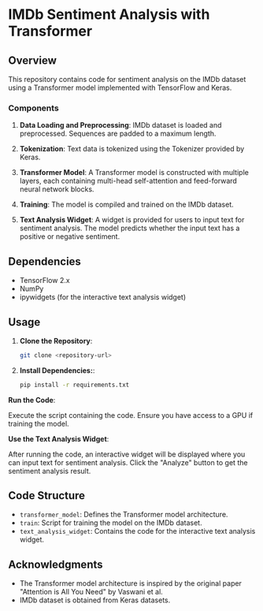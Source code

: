# IMDb Sentiment Analysis with Transformer

## Overview

This repository contains code for sentiment analysis on the IMDb dataset using a Transformer model implemented with TensorFlow and Keras.

### Components

1. **Data Loading and Preprocessing**: IMDb dataset is loaded and preprocessed. Sequences are padded to a maximum length.

2. **Tokenization**: Text data is tokenized using the Tokenizer provided by Keras.

3. **Transformer Model**: A Transformer model is constructed with multiple layers, each containing multi-head self-attention and feed-forward neural network blocks.

4. **Training**: The model is compiled and trained on the IMDb dataset.

5. **Text Analysis Widget**: A widget is provided for users to input text for sentiment analysis. The model predicts whether the input text has a positive or negative sentiment.

## Dependencies

- TensorFlow 2.x
- NumPy
- ipywidgets (for the interactive text analysis widget)

## Usage

1. **Clone the Repository**:

   ```bash
   git clone <repository-url>
2. **Install Dependencies:**:

   ```bash
   pip install -r requirements.txt

**Run the Code**:

Execute the script containing the code. Ensure you have access to a GPU if training the model.

**Use the Text Analysis Widget**:

After running the code, an interactive widget will be displayed where you can input text for sentiment analysis. Click the "Analyze" button to get the sentiment analysis result.

## Code Structure

- `transformer_model`: Defines the Transformer model architecture.
- `train`: Script for training the model on the IMDb dataset.
- `text_analysis_widget`: Contains the code for the interactive text analysis widget.

## Acknowledgments

- The Transformer model architecture is inspired by the original paper "Attention is All You Need" by Vaswani et al.
- IMDb dataset is obtained from Keras datasets.
